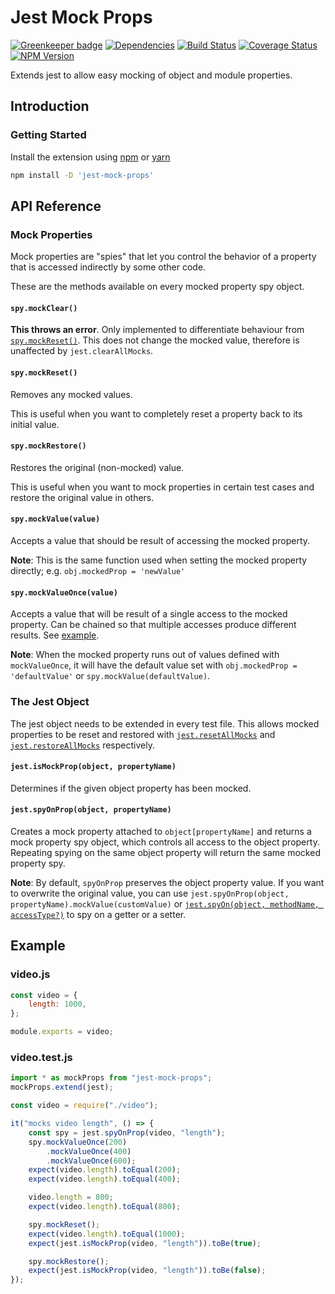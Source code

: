 # Jest Mock Props

[![Greenkeeper badge](https://badges.greenkeeper.io/iamogbz/jest-mock-props.svg)](https://greenkeeper.io/)
[![Dependencies](https://david-dm.org/iamogbz/jest-mock-props.svg)](https://github.com/iamogbz/jest-mock-props)
[![Build Status](https://travis-ci.org/iamogbz/jest-mock-props.svg?branch=master)](https://travis-ci.org/iamogbz/jest-mock-props)
[![Coverage Status](https://coveralls.io/repos/github/iamogbz/jest-mock-props/badge.svg?branch=master&cache=1)](https://coveralls.io/github/iamogbz/jest-mock-props?branch=master)
[![NPM Version](https://img.shields.io/npm/v/jest-mock-props.svg)](https://www.npmjs.com/package/jest-mock-props)

Extends jest to allow easy mocking of object and module properties.

## Introduction

### Getting Started

Install the extension using [npm](https://docs.npmjs.com/cli/install.html) or [yarn](https://yarnpkg.com/en/docs/usage)

```sh
npm install -D 'jest-mock-props'
```

## API Reference

### Mock Properties

Mock properties are "spies" that let you control the behavior of a property that is accessed indirectly by some other code.

These are the methods available on every mocked property spy object.

#### `spy.mockClear()`

**This throws an error**. Only implemented to differentiate behaviour from [`spy.mockReset()`](#spymockreset). This does not change the mocked value, therefore is unaffected by `jest.clearAllMocks`.

#### `spy.mockReset()`

Removes any mocked values.

This is useful when you want to completely reset a property back to its initial value.

#### `spy.mockRestore()`

Restores the original (non-mocked) value.

This is useful when you want to mock properties in certain test cases and restore the original value in others.

#### `spy.mockValue(value)`

Accepts a value that should be result of accessing the mocked property.

**Note**: This is the same function used when setting the mocked property directly; e.g. `obj.mockedProp = 'newValue'`

#### `spy.mockValueOnce(value)`

Accepts a value that will be result of a single access to the mocked property. Can be chained so that multiple accesses produce different results. See [example](#videotestjs).

**Note**: When the mocked property runs out of values defined with `mockValueOnce`, it will have the default value set with `obj.mockedProp = 'defaultValue'` or `spy.mockValue(defaultValue)`.

### The Jest Object

The jest object needs to be extended in every test file. This allows mocked properties to be reset and restored with [`jest.resetAllMocks`](https://jestjs.io/docs/en/jest-object#jestresetallmocks) and [`jest.restoreAllMocks`](https://jestjs.io/docs/en/jest-object#jestrestoreallmocks) respectively.

#### `jest.isMockProp(object, propertyName)`

Determines if the given object property has been mocked.

#### `jest.spyOnProp(object, propertyName)`

Creates a mock property attached to `object[propertyName]` and returns a mock property spy object, which controls all access to the object property. Repeating spying on the same object property will return the same mocked property spy.

**Note**: By default, `spyOnProp` preserves the object property value. If you want to overwrite the original value, you can use `jest.spyOnProp(object, propertyName).mockValue(customValue)` or [`jest.spyOn(object, methodName, accessType?)`](https://jestjs.io/docs/en/jest-object#jestspyonobject-methodname-accesstype) to spy on a getter or a setter.

## Example

### video.js

```js
const video = {
    length: 1000,
};

module.exports = video;
```

### video.test.js

```js
import * as mockProps from "jest-mock-props";
mockProps.extend(jest);

const video = require("./video");

it("mocks video length", () => {
    const spy = jest.spyOnProp(video, "length");
    spy.mockValueOnce(200)
        .mockValueOnce(400)
        .mockValueOnce(600);
    expect(video.length).toEqual(200);
    expect(video.length).toEqual(400);

    video.length = 800;
    expect(video.length).toEqual(800);

    spy.mockReset();
    expect(video.length).toEqual(1000);
    expect(jest.isMockProp(video, "length")).toBe(true);

    spy.mockRestore();
    expect(jest.isMockProp(video, "length")).toBe(false);
});
```
